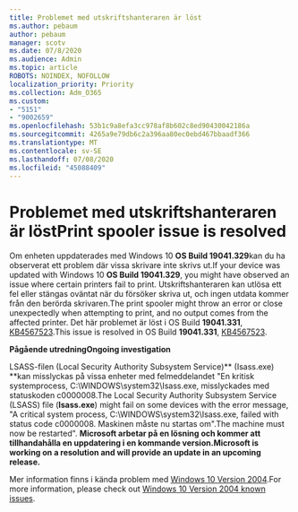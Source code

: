 ```yaml
---
title: Problemet med utskriftshanteraren är löst
ms.author: pebaum
author: pebaum
manager: scotv
ms.date: 07/8/2020
ms.audience: Admin
ms.topic: article
ROBOTS: NOINDEX, NOFOLLOW
localization_priority: Priority
ms.collection: Adm_O365
ms.custom:
- "5151"
- "9002659"
ms.openlocfilehash: 53b1c9a8efa3cc978af8b602c8ed90430042186a
ms.sourcegitcommit: 4265a9e79db6c2a396aa80ec0ebd467bbaadf366
ms.translationtype: MT
ms.contentlocale: sv-SE
ms.lasthandoff: 07/08/2020
ms.locfileid: "45088409"
---
```

# <a name="print-spooler-issue-is-resolved"></a><span data-ttu-id="82402-102">Problemet med utskriftshanteraren är löst</span><span class="sxs-lookup"><span data-stu-id="82402-102">Print spooler issue is resolved</span></span>

<span data-ttu-id="82402-103">Om enheten uppdaterades med Windows 10 **OS Build 19041.329**kan du ha observerat ett problem där vissa skrivare inte skrivs ut.</span><span class="sxs-lookup"><span data-stu-id="82402-103">If your device was updated with Windows 10  **OS Build 19041.329**, you might have observed an issue where certain printers fail to print.</span></span> <span data-ttu-id="82402-104">Utskriftshanteraren kan utlösa ett fel eller stängas oväntat när du försöker skriva ut, och ingen utdata kommer från den berörda skrivaren.</span><span class="sxs-lookup"><span data-stu-id="82402-104">The print spooler might throw an error or close unexpectedly when attempting to print, and no output comes from the affected printer.</span></span> <span data-ttu-id="82402-105">Det här problemet är löst i OS Build **19041.331**, [KB4567523](https://support.microsoft.com/help/4567523/windows-10-update-kb4567523).</span><span class="sxs-lookup"><span data-stu-id="82402-105">This issue is resolved in OS Build  **19041.331**, [KB4567523](https://support.microsoft.com/help/4567523/windows-10-update-kb4567523).</span></span>  

<span data-ttu-id="82402-106">**Pågående utredning**</span><span class="sxs-lookup"><span data-stu-id="82402-106">**Ongoing investigation**</span></span>

<span data-ttu-id="82402-107">LSASS-filen (Local Security Authority Subsystem Service)\*\* (Isass.exe) \*\*kan misslyckas på vissa enheter med felmeddelandet "En kritisk systemprocess, C:\WINDOWS\system32\Isass.exe, misslyckades med statuskoden c0000008.</span><span class="sxs-lookup"><span data-stu-id="82402-107">The Local Security Authority Subsystem Service (LSASS) file (**Isass.exe**) might fail on some devices with the error message, "A critical system process, C:\WINDOWS\system32\Isass.exe, failed with status code c0000008.</span></span> <span data-ttu-id="82402-108">Maskinen måste nu startas om".</span><span class="sxs-lookup"><span data-stu-id="82402-108">The machine must now be restarted".</span></span>  <span data-ttu-id="82402-109">**Microsoft arbetar på en lösning och kommer att tillhandahålla en uppdatering i en kommande version.**</span><span class="sxs-lookup"><span data-stu-id="82402-109">**Microsoft is working on a resolution and will provide an update in an upcoming release.**</span></span>

<span data-ttu-id="82402-110">Mer information finns i kända problem med [Windows 10 Version 2004](https://docs.microsoft.com/windows/release-information/status-windows-10-2004#442msgdesc).</span><span class="sxs-lookup"><span data-stu-id="82402-110">For more information, please check out  [Windows 10 Version 2004 known issues](https://docs.microsoft.com/windows/release-information/status-windows-10-2004#442msgdesc).</span></span>